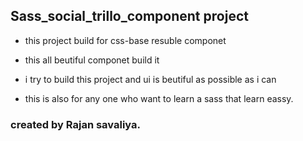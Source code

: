 ## Sass_social_trillo_component project

- this project build for css-base resuble componet

- this all beutiful componet build it 
- i try to build this project and ui is beutiful as possible as i can

- this is also for any one who want to learn a sass that learn eassy.

### created by Rajan savaliya.
